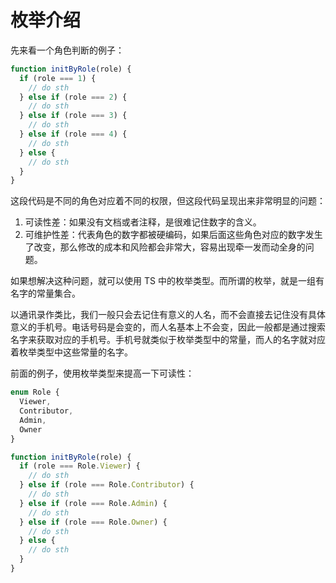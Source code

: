 # 枚举介绍

先来看一个角色判断的例子：

```js
function initByRole(role) {
  if (role === 1) {
    // do sth
  } else if (role === 2) {
    // do sth
  } else if (role === 3) {
    // do sth
  } else if (role === 4) {
    // do sth
  } else {
    // do sth
  }
}
```

这段代码是不同的角色对应着不同的权限，但这段代码呈现出来非常明显的问题：

1. 可读性差：如果没有文档或者注释，是很难记住数字的含义。
2. 可维护性差：代表角色的数字都被硬编码，如果后面这些角色对应的数字发生了改变，那么修改的成本和风险都会非常大，容易出现牵一发而动全身的问题。

如果想解决这种问题，就可以使用 TS 中的枚举类型。而所谓的枚举，就是一组有名字的常量集合。

以通讯录作类比，我们一般只会去记住有意义的人名，而不会直接去记住没有具体意义的手机号。电话号码是会变的，而人名基本上不会变，因此一般都是通过搜索名字来获取对应的手机号。手机号就类似于枚举类型中的常量，而人的名字就对应着枚举类型中这些常量的名字。

前面的例子，使用枚举类型来提高一下可读性：

```ts
enum Role {
  Viewer,
  Contributor,
  Admin,
  Owner
}

function initByRole(role) {
  if (role === Role.Viewer) {
    // do sth
  } else if (role === Role.Contributor) {
    // do sth
  } else if (role === Role.Admin) {
    // do sth
  } else if (role === Role.Owner) {
    // do sth
  } else {
    // do sth
  }
}
```
